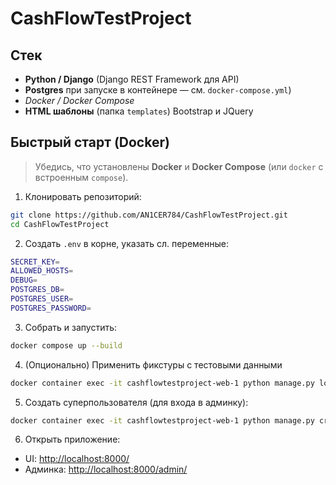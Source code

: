 # CashFlowTestProject

## Стек

* **Python / Django** (Django REST Framework для API)
* **Postgres** при запуске в контейнере — см. `docker-compose.yml`)
* *Docker / Docker Compose*
* **HTML шаблоны** (папка `templates`) Bootstrap и JQuery

## Быстрый старт (Docker)

> Убедись, что установлены **Docker** и **Docker Compose** (или `docker` с встроенным `compose`).

1. Клонировать репозиторий:

```bash
git clone https://github.com/AN1CER784/CashFlowTestProject.git
cd CashFlowTestProject
```

2. Создать `.env` в корне, указать сл. переменные:
```bash
SECRET_KEY=
ALLOWED_HOSTS=
DEBUG=
POSTGRES_DB=
POSTGRES_USER=
POSTGRES_PASSWORD=
```

3. Собрать и запустить:

```bash
docker compose up --build
```

4. (Опционально) Применить фикстуры с тестовыми данными 
```bash
docker container exec -it cashflowtestproject-web-1 python manage.py loaddata dds/fixtures/initial.json
```

5. Создать суперпользователя (для входа в админку):

```bash
docker container exec -it cashflowtestproject-web-1 python manage.py createsuperuser
```

6. Открыть приложение:

* UI: [http://localhost:8000/](http://localhost:8000/)
* Админка: [http://localhost:8000/admin/](http://localhost:8000/admin/)


